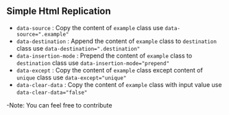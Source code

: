 ## Simple Html Replication

- `data-source` : Copy the content of `example` class use `data-source=".example"`
- `data-destination` : Append the content of `example` class to `destination` class use `data-destination=".destination"`
- `data-insertion-mode` : Prepend the content of `example` class to `destination` class use `data-insertion-mode="prepend"`
- `data-except` : Copy the content of `example` class except content of `unique` class use `data-except="unique"`
- `data-clear-data` : Copy the content of `example` class with input value use `data-clear-data="false"`

-Note: You can feel free to contribute
